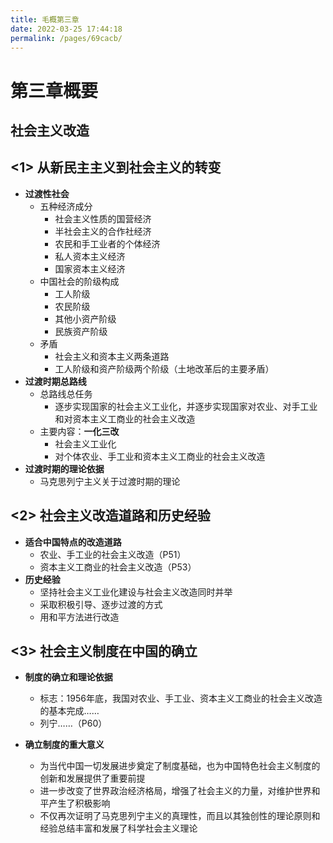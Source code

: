 ```yaml
---
title: 毛概第三章
date: 2022-03-25 17:44:18
permalink: /pages/69cacb/
---
```

# 第三章概要

## 社会主义改造



## <1> 从新民主主义到社会主义的转变

- **过渡性社会**
  - 五种经济成分
    - 社会主义性质的国营经济
    - 半社会主义的合作社经济
    - 农民和手工业者的个体经济
    - 私人资本主义经济
    - 国家资本主义经济
  - 中国社会的阶级构成
    - 工人阶级
    - 农民阶级
    - 其他小资产阶级
    - 民族资产阶级
  - 矛盾
    - 社会主义和资本主义两条道路
    - 工人阶级和资产阶级两个阶级（土地改革后的主要矛盾）
- **过渡时期总路线**
  - 总路线总任务
    - 逐步实现国家的社会主义工业化，并逐步实现国家对农业、对手工业和对资本主义工商业的社会主义改造
  - 主要内容：**一化三改**
    - 社会主义工业化
    - 对个体农业、手工业和资本主义工商业的社会主义改造
- **过渡时期的理论依据**
  - 马克思列宁主义关于过渡时期的理论

## <2> 社会主义改造道路和历史经验

- **适合中国特点的改造道路**
  - 农业、手工业的社会主义改造（P51）
  - 资本主义工商业的社会主义改造（P53）
- **历史经验**
  - 坚持社会主义工业化建设与社会主义改造同时并举
  - 采取积极引导、逐步过渡的方式
  - 用和平方法进行改造

## <3> 社会主义制度在中国的确立

- **制度的确立和理论依据**

  - 标志：1956年底，我国对农业、手工业、资本主义工商业的社会主义改造的基本完成……
  - 列宁……（P60）

- **确立制度的重大意义**

  - 为当代中国一切发展进步奠定了制度基础，也为中国特色社会主义制度的创新和发展提供了重要前提
  - 进一步改变了世界政治经济格局，增强了社会主义的力量，对维护世界和平产生了积极影响
  - 不仅再次证明了马克思列宁主义的真理性，而且以其独创性的理论原则和经验总结丰富和发展了科学社会主义理论

  





